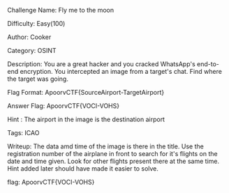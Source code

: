 Challenge Name: Fly me to the moon

Difficulty: Easy(100)

Author: Cooker

Category: OSINT

Description: You are a great hacker and you cracked WhatsApp's end-to-end encryption. You intercepted an image from a target's chat. Find where the target was going.

Flag Format: ApoorvCTF{SourceAirport-TargetAirport}

Answer Flag: ApoorvCTF{VOCI-VOHS}

Hint : The airport in the image is the destination airport

Tags: ICAO

Writeup: The data amd time of the image is there in the title. Use the registration number of the airplane in front to search for it's flights on the date and time given. Look for other flights present there at the same time. Hint added later should have made it easier to solve.

flag: ApoorvCTF{VOCI-VOHS}
